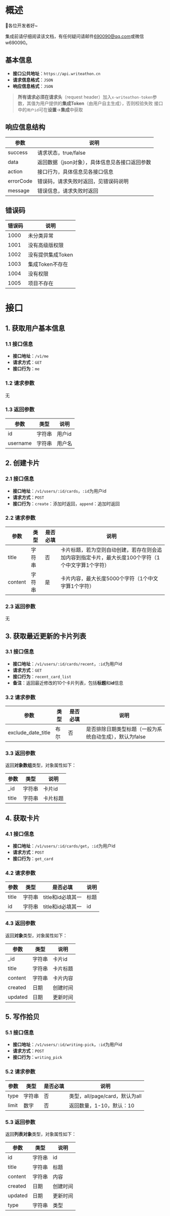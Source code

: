 # 概述

🎉各位开发者好\~

集成前请仔细阅读该文档，有任何疑问请邮件<690090@qq.com>或微信w690090。

## 基本信息

* **接口公共地址**：`https://api.writeathon.cn`
* **请求信息格式**：`JSON`
* **响应信息格式**：`JSON`

> **所有请求必须在请求头**（request header）加入`x-writeathon-token`参数，其值为用户提供的**集成Token**（由用户自主生成），否则校验失败
> 接口中的`用户id`可在**设置**→**集成**中获取

## 响应信息结构

| 参数        | 说明                        |
| --------- | ------------------------- |
| success   | 请求状态，true/false           |
| data      | 返回数据（json对象），具体信息见各接口返回参数 |
| action    | 接口行为，具体信息见各接口信息           |
| errorCode | 错误码，请求失败时返回，见错误码说明        |
| message   | 错误信息，请求失败时返回              |

## 错误码

| 错误码  | 说明          |
| ---- | ----------- |
| 1000 | 未分类异常       |
| 1001 | 没有高级版权限     |
| 1002 | 没有提供集成Token |
| 1003 | 集成Token不存在  |
| 1004 | 没有权限        |
| 1005 | 项目不存在       |

# 接口

## 1. 获取用户基本信息

### 1.1 接口信息

* **接口地址**：`/v1/me`
* **请求方式**：`GET`
* **接口行为**：`me`

### 1.2 请求参数

无

### 1.3 返回参数

| 参数       | 类型  | 说明   |
| -------- | --- | ---- |
| id       | 字符串 | 用户id |
| username | 字符串 | 用户名  |

## 2. 创建卡片

### 2.1 接口信息

* **接口地址**：`/v1/users/:id/cards`，`:id`为用户id
* **请求方式**：`POST`
* **接口行为**：`create`：添加时返回，`append`：追加时返回

### 2.2 请求参数

| 参数      | 类型  | 是否必填 | 说明                                                  |
| ------- | --- | ---- | --------------------------------------------------- |
| title   | 字符串 | 否    | 卡片标题，若为空则自动创建，若存在则会追加内容到指定卡片，最大长度100个字符（1个中文字算1个字符） |
| content | 字符串 | 是    | 卡片内容，最大长度5000个字符（1个中文字算1个字符）                        |

### 2.3 返回参数

无

## 3. 获取最近更新的卡片列表

### 3.1 接口信息

* **接口地址**：`/v1/users/:id/cards/recent`，`:id`为用户id
* **请求方式**：`GET`
* **接口行为**：`recent_card_list`
* **备注**：返回最近修改的10个卡片列表，包括**标题**和**id**信息

### 3.2 请求参数

| 参数                   | 类型 | 是否必填 | 说明                             |
| -------------------- | -- | ---- | ------------------------------ |
| exclude\_date\_title | 布尔 | 否    | 是否排除日期类型标题（一般为系统自动生成），默认为false |

### 3.3 返回参数

返回**对象数组**类型，对象属性如下：

| 参数    | 类型  | 说明   |
| ----- | --- | ---- |
| \_id  | 字符串 | 卡片id |
| title | 字符串 | 卡片标题 |

## 4. 获取卡片

### 4.1 接口信息

* **接口地址**：`/v1/users/:id/cards/get`，`:id`为用户id
* **请求方式**：`POST`
* **接口行为**：`get_card`

### 4.2 请求参数

| 参数    | 类型  | 是否必填         | 说明 |
| ----- | --- | ------------ | -- |
| title | 字符串 | title和id必填其一 | 标题 |
| id    | 字符串 | title和id必填其一 | id |

### 4.3 返回参数

返回**对象**类型，对象属性如下：

| 参数      | 类型  | 说明   |
| ------- | --- | ---- |
| \_id    | 字符串 | 卡片id |
| title   | 字符串 | 卡片标题 |
| content | 字符串 | 卡片内容 |
| created | 日期  | 创建时间 |
| updated | 日期  | 更新时间 |

## 5. 写作拾贝

### 5.1 接口信息

* **接口地址**：`/v1/users/:id/writing-pick`，`:id`为用户id
* **请求方式**：`POST`
* **接口行为**：`writing_pick`

### 5.2 请求参数

| 参数    | 类型  | 是否必填 | 说明                      |
| ----- | --- | ---- | ----------------------- |
| type  | 字符串 | 否    | 类型，all/page/card，默认为all |
| limit | 数字  | 否    | 返回数量，1-10，默认：10         |

### 5.3 返回参数

返回**列表对象**类型，对象属性如下：

| 参数      | 类型  | 说明   |
| ------- | --- | ---- |
| id      | 字符串 | id   |
| title   | 字符串 | 标题   |
| content | 字符串 | 内容   |
| created | 日期  | 创建时间 |
| updated | 日期  | 更新时间 |
| type    | 字符串 | 类型   |

